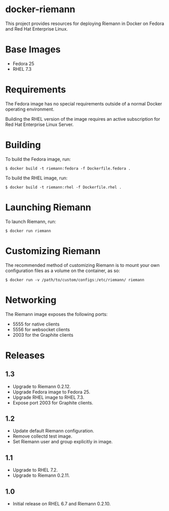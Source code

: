 # docker-riemann

This project provides resources for deploying Riemann in Docker on Fedora and
Red Hat Enterprise Linux.


# Base Images

- Fedora 25
- RHEL 7.3


# Requirements

The Fedora image has no special requirements outside of a normal Docker
operating environment.

Building the RHEL version of the image requires an active subscription for
Red Hat Enterprise Linux Server.


# Building

To build the Fedora image, run:

```.shell
$ docker build -t riemann:fedora -f Dockerfile.fedora .
```

To build the RHEL image, run:

```.shell
$ docker build -t riemann:rhel -f Dockerfile.rhel .
```


# Launching Riemann

To launch Riemann, run:

```.shell
$ docker run riemann
```

# Customizing Riemann

The recommended method of customizing Riemann is to mount your own configuration
files as a volume on the container, as so:

```.shell
$ docker run -v /path/to/custom/configs:/etc/riemann/ riemann
```


# Networking

The Riemann image exposes the following ports:

* 5555 for native clients
* 5556 for websocket clients
* 2003 for the Graphite clients


# Releases


## 1.3

- Upgrade to Riemann 0.2.12.
- Upgrade Fedora image to Fedora 25.
- Upgrade RHEL image to RHEL 7.3.
- Expose port 2003 for Graphite clients.


## 1.2

- Update default Riemann configuration.
- Remove collectd test image.
- Set Riemann user and group explicitly in image.


## 1.1

- Upgrade to RHEL 7.2.
- Upgrade to Riemann 0.2.11.


## 1.0

- Initial release on RHEL 6.7 and Riemann 0.2.10.
